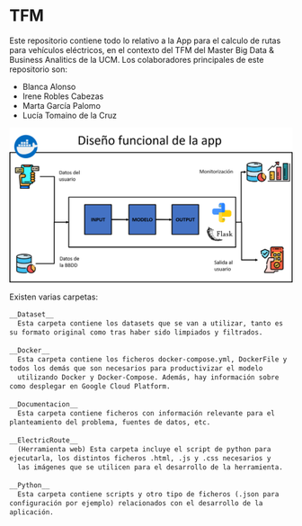 # TFM

Este repositorio contiene todo lo relativo a la App para el calculo de rutas para vehículos eléctricos, en el contexto del TFM del Master Big Data & Business Analitics de la UCM.
Los colaboradores principales de este repositorio son:
- Blanca Alonso
- Irene Robles Cabezas
- Marta García Palomo
- Lucía Tomaino de la Cruz

![Diseño funcional de la app](Documentacion/PlanteamientoProblema/Disenofuncional.png)

Existen varias carpetas:

	__Dataset__ 
	  Esta carpeta contiene los datasets que se van a utilizar, tanto es su formato original como tras haber sido limpiados y filtrados.

	__Docker__ 
	  Esta carpeta contiene los ficheros docker-compose.yml, DockerFile y todos los demás que son necesarios para productivizar el modelo
	  utilizando Docker y Docker-Compose. Además, hay información sobre como desplegar en Google Cloud Platform.

	__Documentacion__ 
	  Esta carpeta contiene ficheros con información relevante para el planteamiento del problema, fuentes de datos, etc.

	__ElectricRoute__ 
      (Herramienta web) Esta carpeta incluye el script de python para ejecutarla, los distintos ficheros .html, .js y .css necesarios y
	  las imágenes que se utilicen para el desarrollo de la herramienta.

	__Python__ 
	  Esta carpeta contiene scripts y otro tipo de ficheros (.json para configuración por ejemplo) relacionados con el desarrollo de la aplicación.
